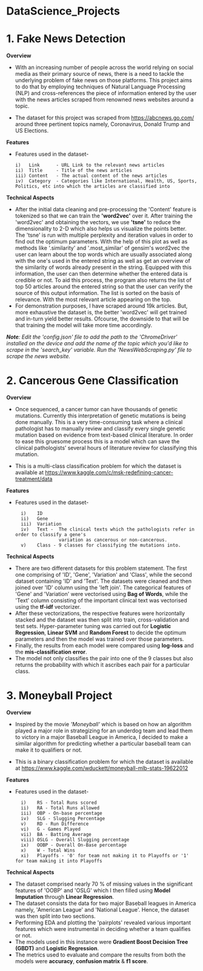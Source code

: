 # DataScience_Projects

# 1. **Fake News Detection**

  **Overview**
  
  * With an increasing number of people across the world relying on social media as their primary source of news, there is a need to tackle the underlying problem of fake news on those platforms. This project aims to do that by employing techniques of Natural Language Processing (NLP) and cross-references the piece of information entered by the user with the news articles scraped from renowned news websites around a topic. 
  
  * The dataset for this project was scraped from https://abcnews.go.com/ around three pertinent topics namely, Coronavirus, Donald Trump and US Elections. 
  
  **Features**
  
  * Features used in the dataset-
  
        i)   Link      - URL Link to the relevant news articles
        ii)  Title     - Title of the news articles
        iii) Content   - The actual content of the news articles
        iv)  Category  - Categories like International, Health, US, Sports, Politics, etc into which the articles are classified into
        
  **Technical Aspects**
  
  * After the initial data cleaning and pre-processing the 'Content' feature is tokenized so that we can train the **'word2vec'** over it. After training the 'word2vec' and obtaining the vectors, we use **'tsne'** to reduce the dimensionality to 2-D which also helps us visualize the points better. The 'tsne' is run with multiple perplexity and iteration values in order to find out the optimum parameters. With the help of this plot as well as methods like '.similarity' and '.most_similar' of gensim's word2vec the user can learn about the top words which are usually associated along with the one's used in the entered string as well as get an overview of  the similarity of words already present in the string. Equipped with this information, the user can then determine whether the entered data is credible or not. To aid this process, the program also returns the list of top 50 articles around the entered string so that the user can verify the source of this output information. The list is sorted on the basis of relevance. With the most relevant article appearing on the top.
  * For demonstration purposes, I have scraped around 19k articles. But, more exhaustive the dataset is, the better 'word2vec' will get trained and in-turn yield better results. Ofcourse, the downside to that will be that training the model will take more time accordingly.
  
  ***Note**: Edit the 'config.json' file to add the path to the 'ChromeDriver' installed on the device and add the name of the topic which you'd like to scrape in the 'search_key' variable. Run the 'NewsWebScraping.py' file to scrape the news website.* 

# 2. **Cancerous Gene Classification**

   **Overview**
   
   * Once sequenced, a cancer tumor can have thousands of genetic mutations. Currently this interpretation of genetic mutations is being done manually. This is a very time-consuming task where a clinical pathologist has to manually review and classify every single genetic mutation based on evidence from text-based clinical literature. In order to ease this gruesome process this is a model which can save the clinical pathologists’ several hours of literature review for classifying this mutation.

   * This is a multi-class classification problem for which the dataset is available at https://www.kaggle.com/c/msk-redefining-cancer-treatment/data
   
  **Features**
  
  * Features used in the dataset-
  
          i)    ID
          ii)   Gene
          iii)  Variation
          iv)   Text -  The clinical texts which the pathologists refer in order to classify a gene's 
                        variation as cancerous or non-cancerous. 
          v)    Class - 9 classes for classifying the mutations into.  
      
      
  **Technical Aspects**
  
  * There are two different datasets for this problem statement. The first one comprising of 'ID', 'Gene', 'Variation' and 'Class', while the second dataset containing 'ID' and 'Text'. The datasets were cleaned and then joined over 'ID' column using the 'left join'. The categorical features of 'Gene' and 'Variation' were vectorised using **Bag of Words**, while the 'Text' column consisting of the important clinical text was vectorised using the **tf-idf** vectorizer.
  * After these vectorizations, the respective features were horizontally stacked and the dataset was then split into train, cross-validation and test sets. Hyper-parameter tuning was carried out for **Logistic Regression**, **Linear SVM** and **Random Forest** to decide the optimum parameters and then the model was trained over those parameters.
  * Finally, the results from each model were compared using **log-loss** and the **mis-classification error**.
  * The model not only classifies the pair into one of the 9 classes but also returns the probability with which it ascribes each pair for a particular class.

  
# 3. **Moneyball Project**

   **Overview**
        
   * Inspired by the movie *'Moneyball'* which is based on how an algorithm played a major role in strategizing for an underdog team and lead them to victory in a major      Baseball League in America, I decided to make a similar algorithm for predicting whether a particular baseball team can make it to qualifiers or not.
  
   * This is a binary classification problem for which the dataset is available at https://www.kaggle.com/wduckett/moneyball-mlb-stats-19622012
  
  **Features**
  
  * Features used in the dataset-
  
          i)    RS - Total Runs scored 
          ii)   RA - Total Runs allowed
          iii)  OBP - On-base percentage
          iv)   SLG - Slugging Percentage
          v)    RD - Run Difference
          vi)   G - Games Played
          vii)  BA - Batting Average
          viii) OSLG - Overall Slugging percentage 
          ix)   OOBP - Overall On-Base percentage
          x)    W - Total Wins
          xi)   Playoffs - '0' for team not making it to Playoffs or '1' for team making it into Playoffs
      
  **Technical Aspects**
  
  * The dataset comprised nearly 70 % of missing values in the significant features of 'OOBP' and 'OSLG' which I then filled using **Model Imputation** through **Linear Regression**.
  * The dataset consists the data for two major Baseball leagues in America namely, 'American League' and 'National League'. Hence, the dataset was then split into two sections.
  * Performing EDA and plotting the 'pairplots' revealed various important features which were instrumental in deciding whether a team qualifies or not.  
  * The models used in this instance were **Gradient Boost Decision Tree (GBDT)** and **Logistic Regression**.
  * The metrics used to evaluate and compare the results from both the models were **accuracy**, **confusion matrix** & **f1 score**. 
